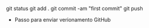 git status
git add .
git commit -am "first commit"
git push

* Passo para enviar verionamento GitHub